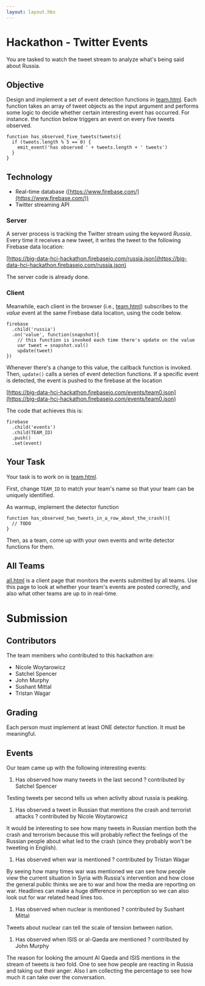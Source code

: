 ```yaml
---
layout: layout.hbs
---
```


# Hackathon - Twitter Events

You are tasked to watch the tweet stream to analyze what's being said about
Russia.

## Objective

Design and implement a set of event detection functions in [team.html](team.html).
Each function takes an array of tweet objects as the input argument and performs
some logic to decide whether certain interesting event has occurred. For instance.
the function below triggers an event on every five tweets observed.

```
function has_observed_five_tweets(tweets){
  if (tweets.length % 5 == 0) {
    emit_event('has observed ' + tweets.length + ' tweets')
  }
}
```

## Technology

* Real-time database ([https://www.firebase.com/](https://www.firebase.com/))
* Twitter streaming API

### Server
A server process is tracking the Twitter stream using the keyword _Russia_. Every
time it receives a new tweet, it writes the tweet to the following Firebase data
location:

  [https://big-data-hci-hackathon.firebaseio.com/russia.json](https://big-data-hci-hackathon.firebaseio.com/russia.json)

The server code is already done.

### Client

Meanwhile, each client in the browser (i.e., [team.html](team.html)) subscribes
to the _value_ event at the same Firebase data location, using the code below.
```
firebase
  .child('russia')
  .on('value', function(snapshot){
    // this function is invoked each time there's update on the value
    var tweet = snapshot.val()
    update(tweet)
})
```

Whenever there's a change to this value, the callback function is invoked.
Then, `update()` calls a series of event detection functions. If a specific
event is detected, the event is pushed to the firebase at the location

  [https://big-data-hci-hackathon.firebaseio.com/events/team0.json](https://big-data-hci-hackathon.firebaseio.com/events/team0.json)

The code that achieves this is:
```
firebase
  .child('events')
  .child(TEAM_ID)
  .push()
  .set(event)
```

## Your Task

Your task is to work on is [team.html](team.html).

First, change `TEAM_ID` to match your team's name so that your team can be
uniquely identified.

As warmup, implement the detector function

```
function has_observed_two_tweets_in_a_row_about_the_crash(){
  // TODO
}
```

Then, as a team, come up with your own events and write detector functions for them.

## All Teams

[all.html](all.html) is a client page that monitors the events submitted
by all teams. Use this page to look at whether your team's events are posted
correctly, and also what other teams are up to in real-time.

# Submission

## Contributors

The team members who contributed to this hackathon are:

- Nicole Woytarowicz
- Satchel Spencer
- John Murphy
- Sushant Mittal
- Tristan Wagar

## Grading

Each person must implement at least ONE detector function. It must be meaningful.

## Events

Our team came up with the following interesting events:

1. Has observed how many tweets in the last second ? contributed by Satchel Spencer

  Testing tweets per second tells us when activity about russia is peaking.

1. Has observed a tweet in Russian that mentions the crash and terrorist attacks ? contributed by Nicole Woytarowicz

  It would be interesting to see how many tweets in Russian mention both the crash and terrorism because this will probably reflect the feelings of the Russian people about what led to the crash (since they probably won't be tweeting in English). 

1. Has observed when war is mentioned ? contributed by Tristan Wagar

  By seeing how many times war was mentioned we can see how people view the current situation in Syria with Russia's intervention and how close the general public thinks we are to war and how the media are reporting on war. Headlines can make a huge difference in perception so we can also look out for war related head lines too. 

1. Has observed when nuclear is mentioned ? contributed by Sushant Mittal

 Tweets about nuclear can tell the scale of tension between nation.

1. Has observed when ISIS or al-Qaeda are mentioned ? contributed by John Murphy

 The reason for looking the amount Al Qaeda and ISIS mentions in the stream of tweets is two fold. One to see how people are reacting in Russia and taking out their anger. Also I am collecting the percentage to see how much it can take over the conversation. 

